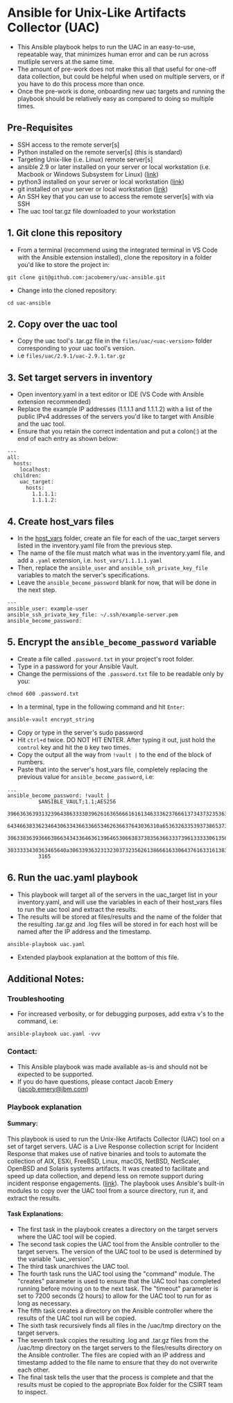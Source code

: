 # Ansible for Unix-Like Artifacts Collector (UAC)
* This Ansible playbook helps to run the UAC in an easy-to-use, repeatable way, that minimizes human error and can be run across mutliple servers at the same time.
* The amount of pre-work does not make this all that useful for one-off data collection, but could be helpful when used on multiple servers, or if you have to do this process more than once.
* Once the pre-work is done, onboarding new uac targets and running the playbook should be relatively easy as compared to doing so multiple times.

## Pre-Requisites
* SSH access to the remote server[s]
* Python installed on the remote server[s] (this is standard)
* Targeting Unix-like (i.e. Linux) remote server[s]
* ansible 2.9 or later installed on your server or local workstation (i.e. Macbook or Windows Subsystem for Linux) ([link](https://docs.ansible.com/ansible/latest/installation_guide/intro_installation.html#pipx-install))
* python3 installed on your server or local workstation ([link](https://www.python.org/downloads/))
* git installed on your server or local workstation ([link](https://git-scm.com/book/en/v2/Getting-Started-Installing-Git))
* An SSH key that you can use to access the remote server[s] with via SSH
* The uac tool tar.gz file downloaded to your workstation

## 1. Git clone this repository
* From a terminal (recommend using the integrated terminal in VS Code with the Ansible extension installed), clone the repository in a folder you'd like to store the project in:
```
git clone git@github.com:jacobemery/uac-ansible.git
```
* Change into the cloned repository:
```
cd uac-ansible
```
## 2. Copy over the uac tool
* Copy the uac tool's .tar.gz file in the `files/uac/<uac-version>` folder corresponding to your uac tool's version.
* i.e `files/uac/2.9.1/uac-2.9.1.tar.gz`

## 3. Set target servers in inventory
* Open inventory.yaml in a text editor or IDE (VS Code with Ansible extension recommended)
* Replace the example IP addresses (1.1.1.1 and 1.1.1.2) with a list of the public IPv4 addresses of the servers you'd like to target with Ansible and the uac tool. 
* Ensure that you retain the correct indentation and put a colon(:) at the end of each entry as shown below:
```
---
all:
  hosts:
    localhost:
  children:
    uac_target:
      hosts:
        1.1.1.1:
        1.1.1.2:
```
## 4. Create host_vars files 
* In the [host_vars](host_vars) folder, create an file for each of the uac_target servers listed in the inventory.yaml file from the previous step. 
* The name of the file must match what was in the inventory.yaml file, and add a `.yaml` extension, i.e. `host_vars/1.1.1.1.yaml`
* Then, replace the `ansible_user` and `ansible_ssh_private_key_file` variables to match the server's specifications.
* Leave the `ansible_become_password` blank for now, that will be done in the next step.
```
---
ansible_user: example-user
ansible_ssh_private_key_file: ~/.ssh/example-server.pem
ansible_become_password: 
```
## 5. Encrypt the `ansible_become_password` variable
* Create a file called `.password.txt` in your project's root folder.
* Type in a password for your Ansible Vault.
* Change the permissions of the `.password.txt` file to be readable only by you:
```
chmod 600 .password.txt
```
* In a terminal, type in the following command and hit `Enter`:
```
ansible-vault encrypt_string
```
* Copy or type in the server's sudo password
* Hit `ctrl+d` twice. DO NOT HIT ENTER. After typing it out, just hold the `control` key and hit the `D` key two times.
* Copy the output all the way from `!vault |` to the end of the block of numbers.
* Paste that into the server's host_vars file, completely replacing the previous value for `ansible_become_password`, i.e:
```
...
ansible_become_password: !vault |
          $ANSIBLE_VAULT;1.1;AES256
          39663636393132396438633330396261636566616161346333623766613734373235363862396430
          6434663833623464306334366336653462636637643036310a653632633539373865373463313834
          30633836393666386634343364636139646530663837383563663337396133333061356161336637
          3033333430363465640a306339363231323037323562613866616330643761633161383236323663
          3165
```
## 6. Run the uac.yaml playbook
* This playbook will target all of the servers in the uac_target list in your inventory.yaml, and will use the variables in each of their host_vars files to run the uac tool and extract the results.
* The results will be stored at files/results and the name of the folder that the resulting .tar.gz and .log files will be stored in for each host will be named after the IP address and the timestamp.
```
ansible-playbook uac.yaml
```
* Extended playbook explanation at the bottom of this file.

## Additional Notes:
### Troubleshooting
* For increased verbosity, or for debugging purposes, add extra v's to the command, i.e:
```
ansible-playbook uac.yaml -vvv
```
### Contact:
* This Ansible playbook was made available as-is and should not be expected to be supported.
* If you do have questions, please contact Jacob Emery (jacob.emery@ibm.com)

### Playbook explanation
#### Summary: 
This playbook is used to run the Unix-like Artifacts Collector (UAC) tool on a set of target servers. UAC is a Live Response collection script for Incident Response that makes use of native binaries and tools to automate the collection of AIX, ESXi, FreeBSD, Linux, macOS, NetBSD, NetScaler, OpenBSD and Solaris systems artifacts. It was created to facilitate and speed up data collection, and depend less on remote support during incident response engagements. ([link](https://tclahr.github.io/uac-docs/)). The playbook uses Ansible's built-in modules to copy over the UAC tool from a source directory, run it, and extract the results.

#### Task Explanations:
* The first task in the playbook creates a directory on the target servers where the UAC tool will be copied.
* The second task copies the UAC tool from the Ansible controller to the target servers. The version of the UAC tool to be used is determined by the variable "uac_version".
* The third task unarchives the UAC tool.
* The fourth task runs the UAC tool using the "command" module. The "creates" parameter is used to ensure that the UAC tool has completed running before moving on to the next task. The "timeout" parameter is set to 7200 seconds (2 hours) to allow for the UAC tool to run for as long as necessary.
* The fifth task creates a directory on the Ansible controller where the results of the UAC tool run will be copied.
* The sixth task recursively finds all files in the /uac/tmp directory on the target servers.
* The seventh task copies the resulting .log and .tar.gz files from the /uac/tmp directory on the target servers to the files/results directory on the Ansible controller. The files are copied with an IP address and timestamp added to the file name to ensure that they do not overwrite each other.
* The final task tells the user that the process is complete and that the results must be copied to the appropriate Box folder for the CSIRT team to inspect.

